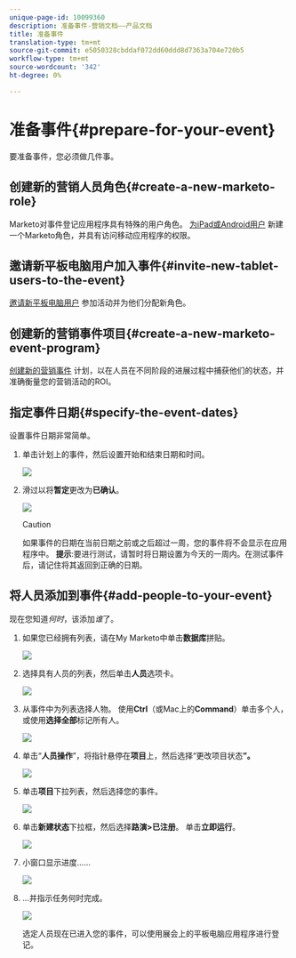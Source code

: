 ```yaml
---
unique-page-id: 10099360
description: 准备事件-营销文档——产品文档
title: 准备事件
translation-type: tm+mt
source-git-commit: e5050328cbddaf072dd60ddd8d7363a704e720b5
workflow-type: tm+mt
source-wordcount: '342'
ht-degree: 0%

---
```



# 准备事件{#prepare-for-your-event}

要准备事件，您必须做几件事。

## 创建新的营销人员角色{#create-a-new-marketo-role}

Marketo对事件登记应用程序具有特殊的用户角色。 [为iPad或Android用户](/help/marketo/product-docs/core-marketo-concepts/mobile-apps/event-check-in/grant-users-access-to-the-check-in-app.md) 新建一个Marketo角色，并具有访问移动应用程序的权限。

## 邀请新平板电脑用户加入事件{#invite-new-tablet-users-to-the-event}

[邀请新平板电脑用户](/help/marketo/product-docs/core-marketo-concepts/mobile-apps/event-check-in/grant-users-access-to-the-check-in-app.md) 参加活动并为他们分配新角色。

## 创建新的营销事件项目{#create-a-new-marketo-event-program}

[创建新的营销事件](/help/marketo/product-docs/demand-generation/events/understanding-events/create-a-new-event-program.md) 计划，以在人员在不同阶段的进展过程中捕获他们的状态，并准确衡量您的营销活动的ROI。

## 指定事件日期{#specify-the-event-dates}

设置事件日期非常简单。

1. 单击计划上的事件，然后设置开始和结束日期和时间。

   ![](assets/image2016-4-6-15-3a27-3a35.png)

1. 滑过以将&#x200B;**暂定**&#x200B;更改为&#x200B;**已确认**。

   ![](assets/image2016-4-6-15-3a30-3a57.png)

   >[!CAUTION]
   >
   >如果事件的日期在当前日期之前或之后超过一周，您的事件将不会显示在应用程序中。 **提示**:要进行测试，请暂时将日期设置为今天的一周内。在测试事件后，请记住将其返回到正确的日期。

## 将人员添加到事件{#add-people-to-your-event}

现在您知道&#x200B;*何时*，该添加&#x200B;*谁*&#x200B;了。

1. 如果您已经拥有列表，请在My Marketo中单击&#x200B;**数据库**&#x200B;拼贴。

   ![](assets/db.png)

1. 选择具有人员的列表，然后单击&#x200B;**人员**&#x200B;选项卡。

   ![](assets/four.png)

1. 从事件中为列表选择人物。 使用&#x200B;**Ctrl**（或Mac上的&#x200B;**Command**）单击多个人，或使用&#x200B;**选择全部**&#x200B;标记所有人。

   ![](assets/five.png)

1. 单击“**人员操作**”，将指针悬停在&#x200B;**项目**&#x200B;上，然后选择“更改项目状态&#x200B;**”。**

   ![](assets/six.png)

1. 单击&#x200B;**项目**&#x200B;下拉列表，然后选择您的事件。

   ![](assets/seven.png)

1. 单击&#x200B;**新建状态**&#x200B;下拉框，然后选择&#x200B;**路演>已注册**。 单击&#x200B;**立即运行**。

   ![](assets/eight.png)

1. 小窗口显示进度……

   ![](assets/image2016-4-7-16-3a49-3a7.png)

1. ...并指示任务何时完成。

   ![](assets/ten.png)

   选定人员现在已进入您的事件，可以使用展会上的平板电脑应用程序进行登记。
